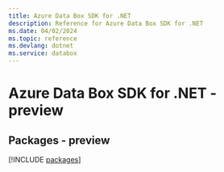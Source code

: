 ```yaml
---
title: Azure Data Box SDK for .NET
description: Reference for Azure Data Box SDK for .NET
ms.date: 04/02/2024
ms.topic: reference
ms.devlang: dotnet
ms.service: databox
---
```

# Azure Data Box SDK for .NET - preview
## Packages - preview
[!INCLUDE [packages](data-box-index.md)]